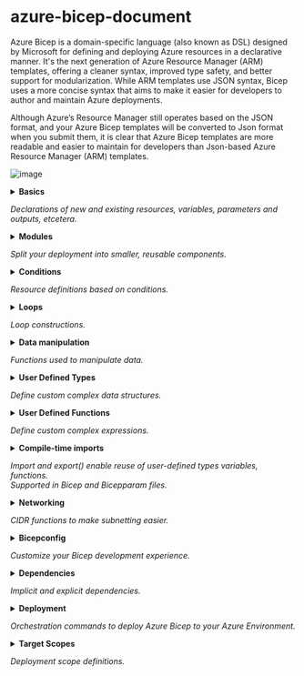 # azure-bicep-document
Azure Bicep is a domain-specific language (also known as DSL) designed by Microsoft for defining and deploying Azure resources in a declarative manner. It's the next generation of Azure Resource Manager (ARM) templates, offering a cleaner syntax, improved type safety, and better support for modularization. While ARM templates use JSON syntax, Bicep uses a more concise syntax that aims to make it easier for developers to author and maintain Azure deployments.

Although Azure’s Resource Manager still operates based on the JSON format, and your Azure Bicep templates will be converted to Json format when you submit them, it is clear that Azure Bicep templates are more readable and easier to maintain for developers than Json-based Azure Resource Manager (ARM) templates.

![image](https://github.com/user-attachments/assets/9f7eac5d-c37d-49e5-833c-4331d93ab2f3)

<details>
  <summary>
    <span><b>Basics</b></span>
    <p><i>Declarations of new and existing resources, variables, parameters and outputs, etcetera.</i></p>
  </summary>

### Create a resource

```bicep
resource resourceName 'ResourceType@version' = {
  name: 'exampleResourceName'
  properties: {
    // resource properties here
  }
}
```
### Create a child resource

#### Via name

```bicep
resource resVnet 'Microsoft.Network/virtualNetworks@2022-01-01' = {
  name: 'my-vnet'
}

resource resChildSubnet 'Microsoft.Network/virtualNetworks/subnets@2022-01-01' = {
  name: '${resVnet}/my-subnet'
}
```

#### Via parent property

```bicep
resource resVnet 'Microsoft.Network/virtualNetworks@2022-01-01' = {
  name: 'my-vnet'
}

resource resChildSubnet 'Microsoft.Network/virtualNetworks/subnets@2022-01-01' = {
  name: 'my-subnet'
  parent: resVnet
}
```

#### Via parent resource

```bicep
resource resVnet 'Microsoft.Network/virtualNetworks@2022-01-01' = {
  name: 'my-vnet'

  resource resChildSubnet 'subnets' = {
    name: 'my-subnet'
  }
}
```

### Reference to an existing resource

```bicep
resource resKeyVaultRef 'Microsoft.KeyVault/vaults@2019-09-01' = existing {
  name: 'myExistingKeyVaultName'
}
```

### Access a nested resource (::)

```bicep
resource resVnet 'Microsoft.Network/virtualNetworks@2022-01-01' existing = {
  name: 'my-vnet'
  resource resChildSubnet 'subnets' existing = {
    name: 'my-subnet'
  }
}

// access child resource
output outChildSubnetId string = resVnet::resChildSubnet.id
```

### Declare a variable

```bicep
var varEnvironment = 'dev'
```

There is no need to declare a datatype for a variable, because the type is inferred from the value.

### Declare a parameter

```bicep
param parStorageAccountName string
param parLocation string = resourceGroup().location
```

Available datatypes are: `string`, `bool`, `int`, `object`, `array` and `custom (user defined type)`.

### Declare a secure parameter

```bicep
@secure()
param parSecureParameter string
```

### Declare an output

```bicep
resource resPublicIp 'Microsoft.Network/publicIPAddresses@2023-02-01' ={
  name: parPublicIpName
  tags: parTags
  location: parLocation
  zones: parAvailabilityZones
  sku: parPublicIpSku
  properties: parPublicIpProperties
}

output outPublicIpId string = resPublicIp.id
output outMyString string = 'Hello!'
```

Available datatypes are: `string`, `bool`, `int`, `object`, `array` and `custom (user defined type)`.

### String interpolation

```bicep
var varGreeting = 'Hello'
output outResult string = '${varGreeting} World'
```

### Multi-line strings

```bicep
var varMultiLineString = '''
  This is a
  Muli-line string
  variable.
'''
```

</details>

<details>
  <summary>
    <span><b>Modules</b></span>
    <p><i>Split your deployment into smaller, reusable components.</i></p>
  </summary>

### Create a module

```bicep
module modVirtualNetwork './network.bicep' = {
  name: 'networkModule'
  params: {
    parLocation: 'westeurope'
    parVnetName: 'my-vnet-name'
  }
}
```

### Reference to a module using a bicep registry

```bicep
module modBicepRegistryReference 'br/<bicep registry name>:<file path>:<tag>' = {
  name: 'deployment-name'
  params: {}
}
```

</details>

<details>
  <summary>
    <span><b>Conditions</b></span>
    <p><i>Resource definitions based on conditions.</i></p>
  </summary>

### If condition

```bicep
param parDeployResource bool

resource resDnsZone 'Microsoft.Network/dnszones@2018-05-01' = if (parDeployResource) {
  name: 'myZone'
  location: 'global'
}
```

### Ternary if/else condition

```bicep
param parEnvironment string

var varSku = parEnvironment == 'prod' ? 'premium' : 'standard'
```

</details>

<details>
  <summary>
    <span><b>Loops</b></span>
    <p><i>Loop constructions.</i></p>
  </summary>

### foreach using an array

```bicep
param parStorageAccountNames array = [
  'storageaccount1'
  'storageaccount2'
  'storageaccount3'
]

resource resStorageAccounts 'Microsoft.Storage/storageAccounts@2021-04-01' = [for name in parStorageAccountNames: {
  name: name
  location: 'westeurope'
  kind: 'StorageV2'
  sku: {
    name: 'Standard_LRS'
  }
}]
```

### foreach using an array of objects

``` bicep
param parStorageAccountNames array = [
  {
    name: 'storageaccount1'
    kind: 'StorageV2'
    sku: {
      name: 'Standard_LRS'
    }
  }
  {
    name: 'storageaccount2'
    kind: 'StorageV2'
    sku: {
      name: 'Standard_LRS'
    }
  }
]

resource resStorageAccounts 'Microsoft.Storage/storageAccounts@2021-04-01' = [for storageAccount in parStorageAccountNames: {
  name: storageAccount.name
  location: 'westeurope'
  kind: storageAccount.kind
  sku: {
    name: storageAccount.sku
  }
}]
```

</details>

<details>
  <summary>
    <span><b>Data manipulation</b></span>
    <p><i>Functions used to manipulate data.</i></p>
  </summary>

### Example data

```bicep
var varGroceryStore = [
  {
    productName: 'Icecream'
    productPrice: 2
    productCharacteristics: [
      'Vegan'
      'Seasonal'
    ]
  }
  {
    productName: 'Banana'
    productPrice: 4
    productCharacteristics: [
      'Bio'
    ]
  }
]
```

### filter() function

```bicep
  output outProducts array = filter(varGroceryStore, item => item.productPrice >= 4)
```

#### returns

```json
[
  {
    "productName": "Banana",
    "productPrice": 4,
    "productCharacteristics": [
      "Bio"
    ]
  }
]
```

### map() function

```bicep
output outDiscount array = map(range(0, length(varGroceryStore)), item => {
  productNumber: item
  productName: varGroceryStore[item].productName
  discountedPrice: 'The item ${varGroceryStore[item].productName} is on sale. Sale price: ${(varGroceryStore[item].productPrice / 2)}'
})
```

#### returns

```json
[
  {
    "productNumber": 0,
    "productName": "Icecream",
    "discountedPrice": "The item Icecream is on sale. Sale price: 1"
  },
  {
    "productNumber": 1,
    "productName": "Banana",
    "discountedPrice": "The item Banana is on sale. Sale price: 2"
  }
]
```

### sort() function

```bicep
output outUsingSort array = sort(varGroceryStore, (a, b) => a.productPrice <= b.productPrice)
```

#### returns

```json
[
  {
    "productName": "Icecream",
    "productPrice": 2,
    "productCharacteristics": [
      "Vegan"
      "Seasonal"
    ]
  },
  {
    "productName": "Banana",
    "productPrice": 4,
    "productCharacteristics": [
      "Bio"
    ]
  }
]
```

</details>

<details>
  <summary>
    <span><b>User Defined Types</b></span>
    <p><i>Define custom complex data structures.</i></p>
  </summary>

### Primitive types

```bicep
// a string type with two allowed strings ('Standard_LRS' or 'Standard_GRS')
type skuType = 'Standard_LRS' | 'Standard_GRS'

// an integer type with one allowed value (1337)
type integerType = 1337

// an boolean type with one allowed value (true)
type booleanType = true

// Reference the type
param parMyStringType skuType
param parMyIntType integerType
param parMyBoolType booleanType
```

### A custom type that enforced an array with a specific object structure

```bicep
type arrayWithObjectsType = {
  name: string
  age: int
}[]

param parCustomArray arrayWithObjectsType = [
  {
    name: 'John'
    age: 30
  }
]
```

### Optional properties in objects (using ?)

```bicep
type arrayWithObjectsType = {
  name: string
  age: int
  hasChildren: bool?
  hasPets: bool?
}[]

param parCustomArray arrayWithObjectsType = [
  {
    name: 'John'
    age: 30
  }
  {
    name: 'Jane'
    age: 31
    hasPets: true
  }
  {
    name: 'Jack'
    age: 45
    hasChildren: true
    hasPets: true
  }
]
```

</details>

<details>
  <summary>
    <span><b>User Defined Functions</b></span>
    <p><i>Define custom complex expressions.</i></p>
  </summary>

### User-defined function syntax

```func <function-name> (<parameter-name> <data-type>) <return-type> => <expression>```

### Basic user-defined function

```bicep
func funcSayHelloTo() string => 'Hello and welcome, John Doe'
```

### User-defined function with parameters

```bicep
func funcSayHelloTo(name string) string => 'Hello and welcome, ${name}'
```

With multiple parameters:

```bicep
func funcPersonNameAndAge(name string, age int) string => 'My name is ${name} and my age is ${age}'
```

### User-defined function return types

```bicep
func funcReturnTypeArray() array => [1, 2, 3, 4, 5]
func funcReturnTypeObject() object => {name: 'John Doe', age: 31}
func funcReturnTypeInt() int => 1337
func funcReturnTypeBool(key string) bool => contains({}, key)
func funcReturnTypeUserDefinedType() customTypeUsedAsReturnType => {
  hello: 'world'
}

type customTypeUsedAsReturnType = {
  hello: string
}
```

</details>

<details>
  <summary>
    <span><b>Compile-time imports</b></span>
    <p><i>Import and export() enable reuse of user-defined types variables, functions.<br>Supported in Bicep and Bicepparam files.</i></p>
  </summary>

### export() decorator (shared.bicep)

```bicep
@export()
var region = 'we'

@export()
type tagsType = {
  Environment: 'Prod' | 'Dev' | 'QA' | 'Stage' | 'Test'
  CostCenter: string
  Owner: string
  BusinessUnit: string
  *: string
}
```

### import statement

```bicep
import { region, tagsType } from 'shared.bicep'

output outRegion string = region
output outTags tagsType = {
  Environment: 'Dev'
  CostCenter: '12345'
  BusinessUnit: 'IT'
  Owner: 'John Lokerse'
}
```

### import statement with alias

```bicep
using 'keyVault.bicep'
import { region as importRegion } from 'shared.bicep'

param parKeyVaultName = 'kv-${importRegion}-${uniqueString(importRegion)}'
```

### import statement using a wildcard

```bicep
import * as shared from 'shared.bicep'

output outRegion string = shared.region
output outTags shared.tagsType = {
  Environment: 'Dev'
  CostCenter: '12345'
  BusinessUnit: 'IT'
  Owner: 'John Lokerse'
}
```

</details>

<details>
  <summary>
    <span><b>Networking</b></span>
    <p><i>CIDR functions to make subnetting easier.</i></p>
  </summary>

### parseCidr() function

```bicep
output outParseCidrInformation object = parseCidr('192.168.1.0/24')
```

#### returns

```json
"outParseCidrInformation": {
  "type": "Object",
  "value": {
    "broadcast": "192.168.1.255",
    "cidr": 24,
    "firstUsable": "192.168.1.1",
    "lastUsable": "192.168.1.254",
    "netmask": "255.255.255.0",
    "network": "192.168.1.0"
  }
}
```

### cidrSubnet() function

```bicep
output outCidrSubnet string = cidrSubnet('192.168.1.0/24', 25, 0)
```

#### returns

```json
"outCidrSubnet": {
  "type": "String",
  "value": "192.168.1.0/25"
}
```

### cidrHost() function

```bicep
output outCidrHost array = [for i in range(0, 10): cidrHost('192.168.1.0/24', i)]
```

#### returns

```json
"outCidrHost": {
  "type": "Array",
  "value": [
    "192.168.1.1",
    "192.168.1.2",
    "192.168.1.3",
    "192.168.1.4",
    "192.168.1.5",
    "192.168.1.6",
    "192.168.1.7",
    "192.168.1.8",
    "192.168.1.9",
    "192.168.1.10"
  ]
}
```
</details>

<details>
  <summary>
    <span><b>Bicepconfig</b></span>
    <p><i>Customize your Bicep development experience.</i></p>
  </summary>

### Azure Container Registry configuration

```json
{
  "moduleAliases": {
    "br": {
      "<bicep registry name>": {
        "registry": "<url to registry>",
        "modulePath": "<module path of the alias>"
      }
    }
  }
}
```

</details>

<details>
  <summary>
    <span><b>Dependencies</b></span>
    <p><i>Implicit and explicit dependencies.</i></p>
  </summary>

### Implicit dependency using symbolic name

```bicep
resource resNetworkSecurityGroup 'Microsoft.Network/networkSecurityGroups@2019-11-01' = {
  name: 'my-networkSecurityGroup'
  location: resourceGroup().location
}

resource nsgRule 'Microsoft.Network/networkSecurityGroups/securityRules@2019-11-01' = {
  name: '${resNetworkSecurityGroup}/AllowAllRule'
  properties: {
    // resource properties here
  }
}
```

### Explicit dependency using dependsOn

```bicep
resource resDnsZone 'Microsoft.Network/dnsZones@2018-05-01' = {
  name: 'contoso.com'
  location: 'global'
}

module modVirtualNetwork './network.bicep' = {
  name: 'networkModule'
  params: {
    parLocation: 'westeurope'
    parVnetName: 'my-vnet-name'
  }
  dependsOn: [
    resDnsZone
  ]
}
```

</details>

<details>
  <summary>
    <span><b>Deployment</b></span>
    <p><i>Orchestration commands to deploy Azure Bicep to your Azure Environment.</i></p>
  </summary>

### Azure CLI

| Scope           | Command                                                                                                                             |
| --------------- | ----------------------------------------------------------------------------------------------------------------------------------- |
| resourceGroup   | `az deployment group create --resource-group ResourceGroupName --template-file template.bicep --parameters parameters.bicepparam`   |
| subscription    | `az deployment sub create --location location --template-file template.bicep --parameters parameters.bicepparam`                    |
| managementGroup | `az deployment mg create --management-group-id ManagementGroupId --template-file template.bicep --parameters parameters.bicepparam` |
| tenant          | `az deployment tenant create --location location --template-file template.bicep --parameters parameters.bicepparam`                 |

### Azure PowerShell

| Scope           | Command                                                                                                                                                                     |
| --------------- | --------------------------------------------------------------------------------------------------------------------------------------------------------------------------- |
| resourceGroup   | `New-AzResourceGroupDeployment -ResourceGroupName "ResourceGroupName" -TemplateFile "template.bicep" -TemplateParameterFile "parameters.bicepparam`                         |
| subscription    | `New-AzDeployment -Location "Location" -TemplateFile "template.bicep" -TemplateParameterFile "parameters.bicepparam"`                                                       |
| managementGroup | `New-AzManagementGroupDeployment -ManagementGroupId "ManagementGroupId" -Location "location" -TemplateFile "template.bicep" -TemplateParameterFile "parameters.bicepparam"` |
| tenant          | `New-AzTenantDeployment -Location "Location" -TemplateFile "template.bicep" -TemplateParameterFile "parameters.bicepparam"`                                                 |

</details>

<details>
  <summary>
    <span><b>Target Scopes</b></span>
    <p><i>Deployment scope definitions.</i></p>
  </summary>

### Target scopes

The `targetScope` directive in Azure Bicep determines the level at which the Bicep template will be deployed within Azure. The default is `targetScope = 'resourceGroup'`.

Azure Bicep supports multiple levels of `targetScope`:

| Scope           | Description                                                                                                              |
| --------------- | ------------------------------------------------------------------------------------------------------------------------ |
| resourceGroup   | The Bicep file is intended to be deployed at the Resource Group level.                                                   |
| subscription    | The Bicep file targets a Subscription, allowing you to manage resources or configurations across an entire subscription. |
| managementGroup | For managing resources or configurations across multiple subscriptions under a specific Management Group.                |
| tenant          | The highest scope, targeting the entire Azure tenant. This is useful for certain global resources or policies.           |

```bicep
targetScope = 'resourceGroup'

resource resKeyVault 'Microsoft.KeyVault/vaults@2019-09-01' = {
  // key vault properties here
}
```

Use the scope property on modules to deploy on a different scope than the target scope:

```bicep
// Uses the targetScope
module modStorageModule1 'storage.bicep' = {
  name: 'storageModule1'
}

// Uses the scope of the module
module modStorageModule2 'storage.bicep' = {
  name: 'storageModule2'
  scope: resourceGroup('other-subscription-id', 'other-resource-group-name')
  // module properties here
}
```

</details>
